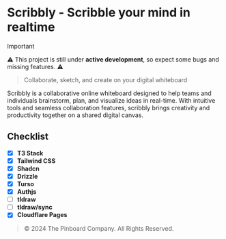 # Scribbly - Scribble your mind in realtime

> [!IMPORTANT]
> :warning: This project is still under **active development**, so expect some bugs and missing features. :warning:

> Collaborate, sketch, and create on your digital whiteboard

Scribbly is a collaborative online whiteboard designed to help teams and individuals brainstorm, plan, and visualize ideas in real-time. With intuitive tools and seamless collaboration features, scribbly brings creativity and productivity together on a shared digital canvas.

## Checklist

- [x] **T3 Stack**
- [x] **Tailwind CSS**
- [x] **Shadcn**
- [x] **Drizzle**
- [x] **Turso**
- [x] **Authjs**
- [ ] **tldraw**
- [ ] **tldraw/sync**
- [x] **Cloudflare Pages**

> © 2024 The Pinboard Company. All Rights Reserved.
